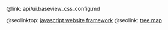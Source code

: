 @link: api/ui.baseview_css_config.md

@seolinktop: [javascript website framework](https://webix.com)
@seolink: [tree map](https://webix.com/widget/treemap/)